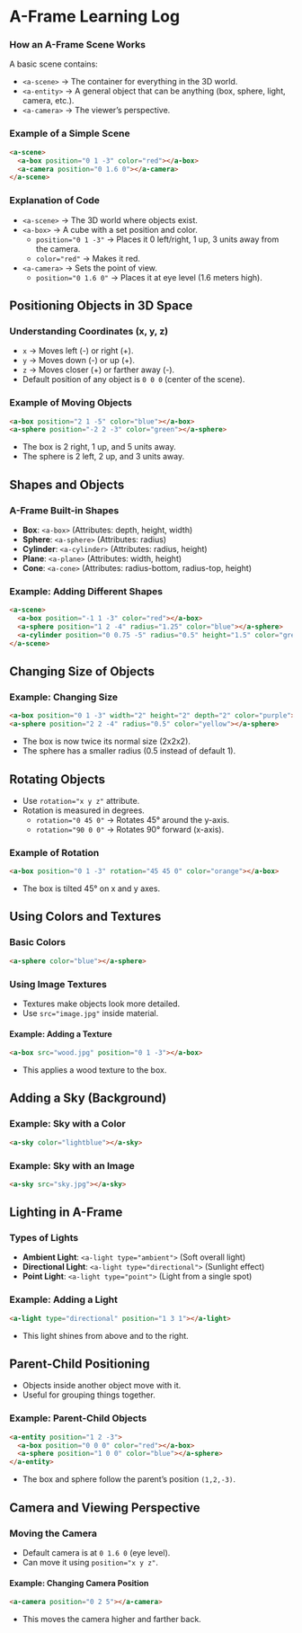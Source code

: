 # A-Frame Learning Log

### How an A-Frame Scene Works
A basic scene contains:
- `<a-scene>` → The container for everything in the 3D world.
- `<a-entity>` → A general object that can be anything (box, sphere, light, camera, etc.).
- `<a-camera>` → The viewer’s perspective.

### Example of a Simple Scene
```html
<a-scene>
  <a-box position="0 1 -3" color="red"></a-box>
  <a-camera position="0 1.6 0"></a-camera>
</a-scene>
```

### Explanation of Code
- `<a-scene>` → The 3D world where objects exist.
- `<a-box>` → A cube with a set position and color.
  - `position="0 1 -3"` → Places it 0 left/right, 1 up, 3 units away from the camera.
  - `color="red"` → Makes it red.
- `<a-camera>` → Sets the point of view.
  - `position="0 1.6 0"` → Places it at eye level (1.6 meters high).

## Positioning Objects in 3D Space

### Understanding Coordinates (x, y, z)
- `x` → Moves left (-) or right (+).
- `y` → Moves down (-) or up (+).
- `z` → Moves closer (+) or farther away (-).
- Default position of any object is `0 0 0` (center of the scene).

### Example of Moving Objects
```html
<a-box position="2 1 -5" color="blue"></a-box>
<a-sphere position="-2 2 -3" color="green"></a-sphere>
```
- The box is 2 right, 1 up, and 5 units away.
- The sphere is 2 left, 2 up, and 3 units away.

## Shapes and Objects

### A-Frame Built-in Shapes
- **Box**: `<a-box>` (Attributes: depth, height, width)
- **Sphere**: `<a-sphere>` (Attributes: radius)
- **Cylinder**: `<a-cylinder>` (Attributes: radius, height)
- **Plane**: `<a-plane>` (Attributes: width, height)
- **Cone**: `<a-cone>` (Attributes: radius-bottom, radius-top, height)

### Example: Adding Different Shapes
```html
<a-scene>
  <a-box position="-1 1 -3" color="red"></a-box>
  <a-sphere position="1 2 -4" radius="1.25" color="blue"></a-sphere>
  <a-cylinder position="0 0.75 -5" radius="0.5" height="1.5" color="green"></a-cylinder>
</a-scene>
```

## Changing Size of Objects

### Example: Changing Size
```html
<a-box position="0 1 -3" width="2" height="2" depth="2" color="purple"></a-box>
<a-sphere position="2 2 -4" radius="0.5" color="yellow"></a-sphere>
```
- The box is now twice its normal size (2x2x2).
- The sphere has a smaller radius (0.5 instead of default 1).

## Rotating Objects

- Use `rotation="x y z"` attribute.
- Rotation is measured in degrees.
  - `rotation="0 45 0"` → Rotates 45° around the y-axis.
  - `rotation="90 0 0"` → Rotates 90° forward (x-axis).

### Example of Rotation
```html
<a-box position="0 1 -3" rotation="45 45 0" color="orange"></a-box>
```
- The box is tilted 45° on x and y axes.

## Using Colors and Textures

### Basic Colors
```html
<a-sphere color="blue"></a-sphere>
```

### Using Image Textures
- Textures make objects look more detailed.
- Use `src="image.jpg"` inside material.

#### Example: Adding a Texture
```html
<a-box src="wood.jpg" position="0 1 -3"></a-box>
```
- This applies a wood texture to the box.

## Adding a Sky (Background)

### Example: Sky with a Color
```html
<a-sky color="lightblue"></a-sky>
```

### Example: Sky with an Image
```html
<a-sky src="sky.jpg"></a-sky>
```

## Lighting in A-Frame

### Types of Lights
- **Ambient Light**: `<a-light type="ambient">` (Soft overall light)
- **Directional Light**: `<a-light type="directional">` (Sunlight effect)
- **Point Light**: `<a-light type="point">` (Light from a single spot)

### Example: Adding a Light
```html
<a-light type="directional" position="1 3 1"></a-light>
```
- This light shines from above and to the right.

## Parent-Child Positioning
- Objects inside another object move with it.
- Useful for grouping things together.

### Example: Parent-Child Objects
```html
<a-entity position="1 2 -3">
  <a-box position="0 0 0" color="red"></a-box>
  <a-sphere position="1 0 0" color="blue"></a-sphere>
</a-entity>
```
- The box and sphere follow the parent’s position `(1,2,-3)`.

## Camera and Viewing Perspective

### Moving the Camera
- Default camera is at `0 1.6 0` (eye level).
- Can move it using `position="x y z"`.

#### Example: Changing Camera Position
```html
<a-camera position="0 2 5"></a-camera>
```
- This moves the camera higher and farther back.

